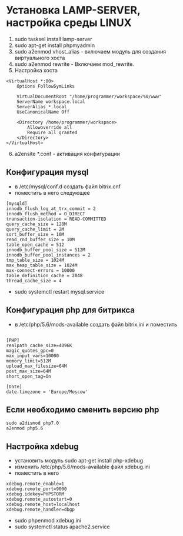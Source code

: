# Установка LAMP-SERVER, настройка среды LINUX

1. sudo tasksel install lamp-server
2. sudo apt-get install phpmyadmin
3. sudo a2enmod vhost_alias - включаем модуль для создания виртуального хоста
4. sudo a2enmod rewrite - Включаем  mod_rewrite.
5. Настройка хоста
```
<VirtualHost *:80>
	Options FollowSymLinks
	
	VirtualDocumentRoot "/home/programmer/workspace/%0/www"
	ServerName workspace.local
	ServerAlias *.local
	UseCanonicalName Off
	
	<Directory /home/programmer/workspace>
		Allowoverride all
		Require all granted
	</Directory>
</VirtualHost>
```
6. a2ensite *.conf - активация конфигурации

## Конфигурация mysql 
- в /etc/mysql/conf.d  создать файл bitrix.cnf
- поместить в него следующее
```
[mysqld]
innodb_flush_log_at_trx_commit = 2
innodb_flush_method = O_DIRECT
transaction-isolation = READ-COMMITTED
query_cache_size = 128M
query_cache_limit = 2M
sort_buffer_size = 10M
read_rnd_buffer_size = 10M
table_open_cache = 512
innodb_buffer_pool_size = 512M
innodb_buffer_pool_instances = 2
tmp_table_size = 1024M
max_heap_table_size = 1024M
max-connect-errors = 10000
table_definition_cache = 2048
thread_cache_size = 4

```
- sudo systemctl restart mysql.service

## Конфигурация php для битрикса
- в /etc/php/5.6/mods-available создать файл bitrix.ini и поместить 
```

[PHP]
realpath_cache_size=4096K
magic_quotes_gpc=0
max_input_vars=10000
memory_limit=512M
upload_max_filesize=64M
post_max_size=64M
short_open_tag=On

[Date]
date.timezone = 'Europe/Moscow'

```


## Если необходимо сменить версию php
```
sudo a2dismod php7.0
a2enmod php5.6
```

## Настройка xdebug
- установить модуль sudo apt-get install php-xdebug
- изменить  /etc/php/5.6/mods-available файл xdebug.ini
- поместить в него 
```
xdebug.remote_enable=1
xdebug.remote_port=9000
xdebug.idekey=PHPSTORM
xdebug.remote_autostart=0
xdebug.remote_host=localhost
xdebug.remote_handler=dbgp

```

- sudo phpenmod xdebug.ini 
- sudo systemctl status apache2.service

